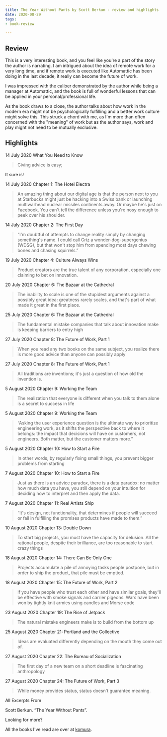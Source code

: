 ```yaml
---
title: The Year Without Pants by Scott Berkun - review and highlights
date: 2020-08-29
tags:
- book-review

---
```

## Review

This is a very interesting book, and you feel like you're a part of the story the author is narrating. I am intrigued about the idea of remote work for a very long time, and if remote work is executed like Automattic has been doing in the last decade, it really can become the future of work.

I was impressed with the caliber demonstrated by the author while being a manager at Automattic, and the book is full of wonderful lessons that can be applied in your personal/professional life.

As the book draws to a close, the author talks about how work in the modern era might not be psychologically fulfilling and a better work culture might solve this. This struck a chord with me, as I'm more than often concerned with the "meaning" of work but as the author says, work and play might not need to be mutually exclusive.

## Highlights

14 July 2020
What You Need to Know

> Giving advice is easy;

It sure is!

14 July 2020
Chapter 1: The Hotel Electra

> An amazing thing about our digital age is that the person next to you at Starbucks might just be hacking into a Swiss bank or launching multiwarhead nuclear missiles continents away. Or maybe he's just on Facebook. You can't tell the difference unless you're nosy enough to peek over his shoulder.

14 July 2020
Chapter 2: The First Day

> “I'm doubtful of attempts to change reality simply by changing something's name. I could call Griz a wonder-dog-supergenius (WDSG), but that won't stop him from spending most days chewing bones and chasing squirrels.”

19 July 2020
Chapter 4: Culture Always Wins

> Product creators are the true talent of any corporation, especially one claiming to bet on innovation.

20 July 2020
Chapter 6: The Bazaar at the Cathedral

> The inability to scale is one of the stupidest arguments against a possibly great idea: greatness rarely scales, and that's part of what made it great in the first place.

25 July 2020
Chapter 6: The Bazaar at the Cathedral

> The fundamental mistake companies that talk about innovation make is keeping barriers to entry high

27 July 2020
Chapter 8: The Future of Work, Part 1

> When you read any two books on the same subject, you realize there is more good advice than anyone can possibly apply

27 July 2020
Chapter 8: The Future of Work, Part 1

> All traditions are inventions; it's just a question of how old the invention is.

5 August 2020
Chapter 9: Working the Team

> The realization that everyone is different when you talk to them alone is a secret to success in life

5 August 2020
Chapter 9: Working the Team

> “Asking the user experience question is the ultimate way to prioritize engineering work, as it shifts the perspective back to where it belongs: the impact that decisions will have on customers, not engineers. Both matter, but the customer matters more.”

5 August 2020
Chapter 10: How to Start a Fire

> In other words, by regularly fixing small things, you prevent bigger problems from starting

7 August 2020
Chapter 10: How to Start a Fire

> Just as there is an advice paradox, there is a data paradox: no matter how much data you have, you still depend on your intuition for deciding how to interpret and then apply the data.

7 August 2020
Chapter 11: Real Artists Ship

> “It's design, not functionality, that determines if people will succeed or fail in fulfilling the promises products have made to them.”

10 August 2020
Chapter 13: Double Down

> To start big projects, you must have the capacity for delusion. All the rational people, despite their brilliance, are too reasonable to start crazy things

18 August 2020
Chapter 14: There Can Be Only One

> Projects accumulate a pile of annoying tasks people postpone, but in order to ship the product, that pile must be emptied.

18 August 2020
Chapter 15: The Future of Work, Part 2

> if you have people who trust each other and have similar goals, they'll be effective with smoke signals and carrier pigeons. Wars have been won by tightly knit armies using candles and Morse code

23 August 2020
Chapter 19: The Rise of Jetpack

> The natural mistake engineers make is to build from the bottom up

25 August 2020
Chapter 21: Portland and the Collective

> Ideas are evaluated differently depending on the mouth they come out of.

27 August 2020
Chapter 22: The Bureau of Socialization

> The first day of a new team on a short deadline is fascinating anthropology

27 August 2020
Chapter 24: The Future of Work, Part 3

> While money provides status, status doesn't guarantee meaning.

All Excerpts From

Scott Berkun. “The Year Without Pants”.

Looking for more?

All the books I've read are over at [komura](/komura).